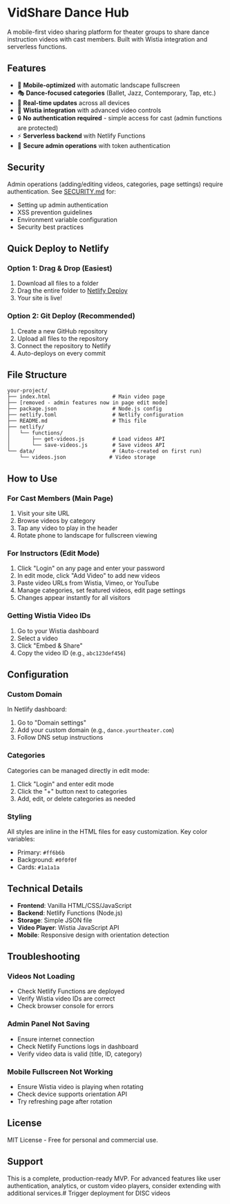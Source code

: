 # VidShare Dance Hub
<!-- Last updated: 2025-02-01 -->

A mobile-first video sharing platform for theater groups to share dance instruction videos with cast members. Built with Wistia integration and serverless functions.

## Features

- 📱 **Mobile-optimized** with automatic landscape fullscreen
- 🎭 **Dance-focused categories** (Ballet, Jazz, Contemporary, Tap, etc.)
- 🔄 **Real-time updates** across all devices
- 🎥 **Wistia integration** with advanced video controls
- 🔒 **No authentication required** - simple access for cast (admin functions are protected)
- ⚡ **Serverless backend** with Netlify Functions
- 🔐 **Secure admin operations** with token authentication

## Security

Admin operations (adding/editing videos, categories, page settings) require authentication. See [SECURITY.md](SECURITY.md) for:
- Setting up admin authentication
- XSS prevention guidelines
- Environment variable configuration
- Security best practices

## Quick Deploy to Netlify

### Option 1: Drag & Drop (Easiest)
1. Download all files to a folder
2. Drag the entire folder to [Netlify Deploy](https://app.netlify.com/drop)
3. Your site is live!

### Option 2: Git Deploy (Recommended)
1. Create a new GitHub repository
2. Upload all files to the repository
3. Connect the repository to Netlify
4. Auto-deploys on every commit

## File Structure

```
your-project/
├── index.html                    # Main video page
├── [removed - admin features now in page edit mode]  
├── package.json                  # Node.js config
├── netlify.toml                  # Netlify configuration
├── README.md                     # This file
├── netlify/
│   └── functions/
│       ├── get-videos.js         # Load videos API
│       └── save-videos.js        # Save videos API
└── data/                         # (Auto-created on first run)
    └── videos.json              # Video storage
```

## How to Use

### For Cast Members (Main Page)
1. Visit your site URL
2. Browse videos by category
3. Tap any video to play in the header
4. Rotate phone to landscape for fullscreen viewing

### For Instructors (Edit Mode)
1. Click "Login" on any page and enter your password
2. In edit mode, click "Add Video" to add new videos
3. Paste video URLs from Wistia, Vimeo, or YouTube
4. Manage categories, set featured videos, edit page settings
5. Changes appear instantly for all visitors

### Getting Wistia Video IDs
1. Go to your Wistia dashboard
2. Select a video
3. Click "Embed & Share"
4. Copy the video ID (e.g., `abc123def456`)

## Configuration

### Custom Domain
In Netlify dashboard:
1. Go to "Domain settings"
2. Add your custom domain (e.g., `dance.yourtheater.com`)
3. Follow DNS setup instructions

### Categories
Categories can be managed directly in edit mode:
1. Click "Login" and enter edit mode
2. Click the "+" button next to categories
3. Add, edit, or delete categories as needed

### Styling
All styles are inline in the HTML files for easy customization. Key color variables:
- Primary: `#ff6b6b`
- Background: `#0f0f0f`
- Cards: `#1a1a1a`

## Technical Details

- **Frontend**: Vanilla HTML/CSS/JavaScript
- **Backend**: Netlify Functions (Node.js)
- **Storage**: Simple JSON file
- **Video Player**: Wistia JavaScript API
- **Mobile**: Responsive design with orientation detection

## Troubleshooting

### Videos Not Loading
- Check Netlify Functions are deployed
- Verify Wistia video IDs are correct
- Check browser console for errors

### Admin Panel Not Saving
- Ensure internet connection
- Check Netlify Functions logs in dashboard
- Verify video data is valid (title, ID, category)

### Mobile Fullscreen Not Working
- Ensure Wistia video is playing when rotating
- Check device supports orientation API
- Try refreshing page after rotation

## License

MIT License - Free for personal and commercial use.

## Support

This is a complete, production-ready MVP. For advanced features like user authentication, analytics, or custom video players, consider extending with additional services.# Trigger deployment for DISC videos
